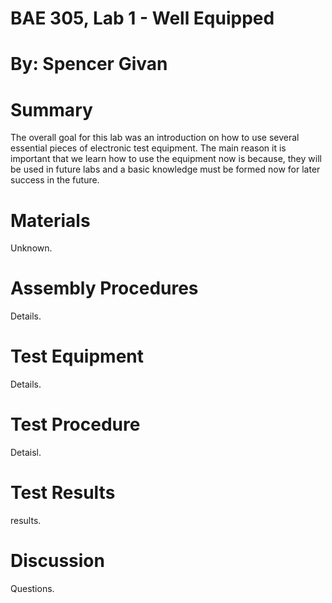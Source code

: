 # BAE 305, Lab 1 - Well Equipped
# By: Spencer Givan
# Summary
The overall goal for this lab was an introduction on how to use several essential pieces of electronic test equipment. The main reason it is important that we learn how to use the equipment now is because, they will be used in future labs and a basic knowledge must be formed now for later success in the future.
# Materials
Unknown.
# Assembly Procedures
Details.
# Test Equipment
Details.
# Test Procedure
Detaisl.
# Test Results
results.
# Discussion
Questions.
